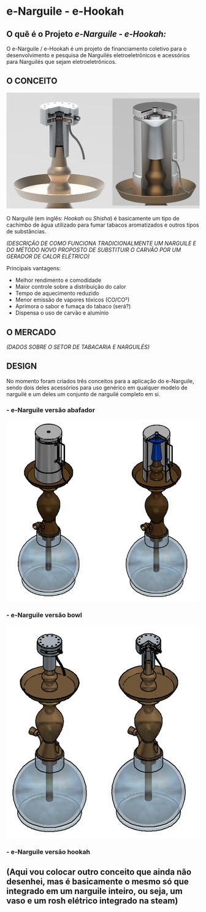 # e-Narguile - e-Hookah

## O quê é o Projeto _e-Narguile - e-Hookah:_

O e-Narguile / e-Hookah é um projeto de financiamento coletivo para o desenvolvimento e pesquisa de Narguilés eletroeletrônicos e acessórios para Narguilés que sejam eletroeletrônicos.

## O CONCEITO

![e-narguile renderização](/images/NARGASWIDE.png)

O Narguilé (em inglês: _Hookah_ ou _Shisha_) é basicamente um tipo de cachimbo de água utilizado para fumar tabacos aromatizados e outros tipos de substâncias.

_(DESCRIÇÃO DE COMO FUNCIONA TRADICIONALMENTE UM NARGUILE E DO MÉTODO NOVO PROPOSTO DE SUBSTITUIR O CARVÃO POR UM GERADOR DE CALOR ELÉTRICO)_

Principais vantagens:

- Melhor rendimento e comodidade
- Maior controle sobre a distribuição do calor
- Tempo de aquecimento reduzido
- Menor emissão de vapores tóxicos (CO/CO²)
- Aprimora o sabor e fumaça do tabaco (será?)
- Dispensa o uso de carvão e alumínio

## O MERCADO

_(DADOS SOBRE O SETOR DE TABACARIA E NARGUILÉS)_

## DESIGN

No momento foram criados três conceitos para a aplicação do e-Narguile, sendo dois deles acessórios para uso genérico em qualquer modelo de narguilé e um deles um conjunto de narguilé completo em si.

### - e-Narguile versão abafador

![e-Narguile abafador](/images/NARGAS.png)

### - e-Narguile versão bowl

![e-Narguile bowl](/images/NARGASROSH.png)

### - e-Narguile versão hookah

## (Aqui vou colocar outro conceito que ainda não desenhei, mas é basicamente o mesmo só que integrado em um narguile inteiro, ou seja, um vaso e um rosh elétrico integrado na steam)
